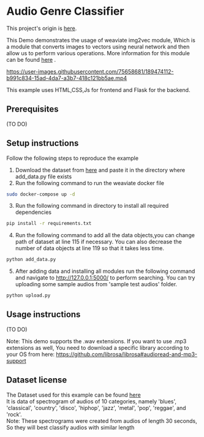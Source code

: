 # Audio Genre Classifier

This project's origin is [here](https://github.com/weaviate/weaviate-examples/tree/main/audio-genre-classification).

This Demo demonstrates the usage of weaviate img2vec module, Which is a module that converts images to vectors using neural network and then allow us to perform various operations. More information for this module can be found [here](https://weaviate.io/developers/weaviate/current/retriever-vectorizer-modules/img2vec-neural.html) . 

https://user-images.githubusercontent.com/75658681/189474112-b991c834-15ad-4da7-a3b7-418c121bb5ae.mp4


This example uses HTML,CSS,Js for frontend and Flask for the backend. 

## Prerequisites
(TO DO)

## Setup instructions
Follow the following steps to reproduce the example 
1. Download the dataset from [here](https://www.kaggle.com/datasets/yashgupta24/audio-genre-classification) and paste it in the directory where add_data.py file exists 
2. Run the following command to run the weaviate docker file 
```bash
sudo docker-compose up -d
``` 

3. Run the following command in directory to install all required dependencies 
```bash
pip install -r requirements.txt
``` 
4. Run the following command to add all the data objects,you can change path of dataset at line 115 if necessary. You can also decrease the number of data objects at line 119 so that it takes less time.
```bash
python add_data.py
``` 
5. After adding data and installing all modules run the following command and navigate to http://127.0.0.1:5000/ to perform searching. You can try uploading some sample audios from 'sample test audios' folder.
```bash
python upload.py
``` 
## Usage instructions
(TO DO)


Note: This demo supports the .wav extensions. If you want to use .mp3 extensions as well, You need to download a specific library according to your OS from here: https://github.com/librosa/librosa#audioread-and-mp3-support

## Dataset license
The Dataset used for this example can be found [here](https://www.kaggle.com/datasets/yashgupta24/audio-genre-classification) \
It is data of spectrogram of audios of 10 categories, namely 'blues', 'classical', 'country', 'disco', 'hiphop', 'jazz', 'metal', 'pop', 'reggae', and 'rock'. \
Note: These spectrograms were created from audios of length 30 seconds, So they will best classify audios with similar length
